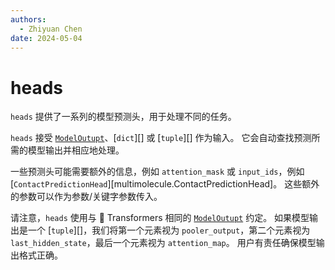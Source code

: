 ```yaml
---
authors:
  - Zhiyuan Chen
date: 2024-05-04
---
```


# heads

`heads` 提供了一系列的模型预测头，用于处理不同的任务。

`heads` 接受 [`ModelOutupt`](https://huggingface.co/docs/transformers/en/main_classes/output)、[`dict`][] 或 [`tuple`][] 作为输入。
它会自动查找预测所需的模型输出并相应地处理。

一些预测头可能需要额外的信息，例如 `attention_mask` 或 `input_ids`，例如 [`ContactPredictionHead`][multimolecule.ContactPredictionHead]。
这些额外的参数可以作为参数/关键字参数传入。

请注意，`heads` 使用与 🤗 Transformers 相同的 [`ModelOutupt`](https://huggingface.co/docs/transformers/en/main_classes/output) 约定。
如果模型输出是一个 [`tuple`][]，我们将第一个元素视为 `pooler_output`，第二个元素视为 `last_hidden_state`，最后一个元素视为 `attention_map`。
用户有责任确保模型输出格式正确。
